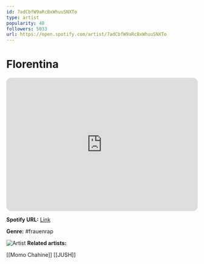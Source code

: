 ```yaml
---
id: 7adCbfW9aRcBxWhuuSNXTo
type: artist
popularity: 48
followers: 5033
url: https://open.spotify.com/artist/7adCbfW9aRcBxWhuuSNXTo
---
```

# Florentina

<iframe style="border-radius:12px" src="https://open.spotify.com/embed/artist/7adCbfW9aRcBxWhuuSNXTo" width="100%" height="352" frameBorder="0" allowfullscreen="" allow="autoplay; clipboard-write; encrypted-media; fullscreen; picture-in-picture" loading="lazy"></iframe>

**Spotify URL:** [Link](https://open.spotify.com/artist/7adCbfW9aRcBxWhuuSNXTo)

**Genre:**  #frauenrap

![Artist](https://i.scdn.co/image/ab6761610000e5eb9ca49f2b7089ad3148dedfe4)
**Related artists:**

[[Momo Chahine]]
[[JUSH]]
